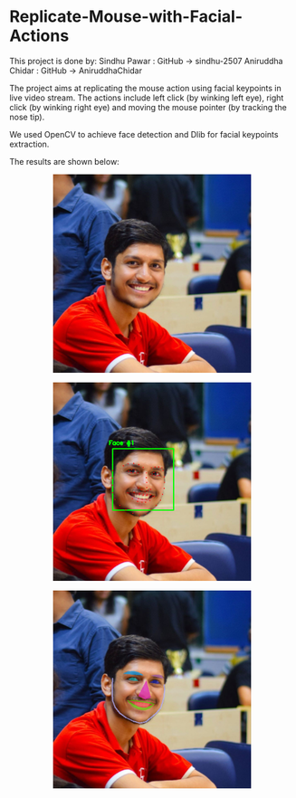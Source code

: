 # Replicate-Mouse-with-Facial-Actions

This project is done by:
Sindhu Pawar : GitHub -> sindhu-2507
Aniruddha Chidar : GitHub -> AniruddhaChidar

The project aims at replicating the mouse action using facial keypoints in live video stream.
The actions include left click (by winking left eye), right click (by winking right eye) and moving
the mouse pointer (by tracking the nose tip).

We used OpenCV to achieve face detection and Dlib for facial keypoints extraction.

The results are shown below:

 <p align="center">
  <img src="./profile.jpg" width="350" title="hover text">
<!--   <img src="your_relative_path_here_number_2_large_name" width="350" alt="accessibility text"> -->
</p>

<p align="center">
  <img src="./rename.png" width="350" title="hover text">
<!--   <img src="your_relative_path_here_number_2_large_name" width="350" alt="accessibility text"> -->
</p>

<p align="center">
  <img src="./new.png" width="350" title="hover text">
<!--   <img src="your_relative_path_here_number_2_large_name" width="350" alt="accessibility text"> -->
</p>
